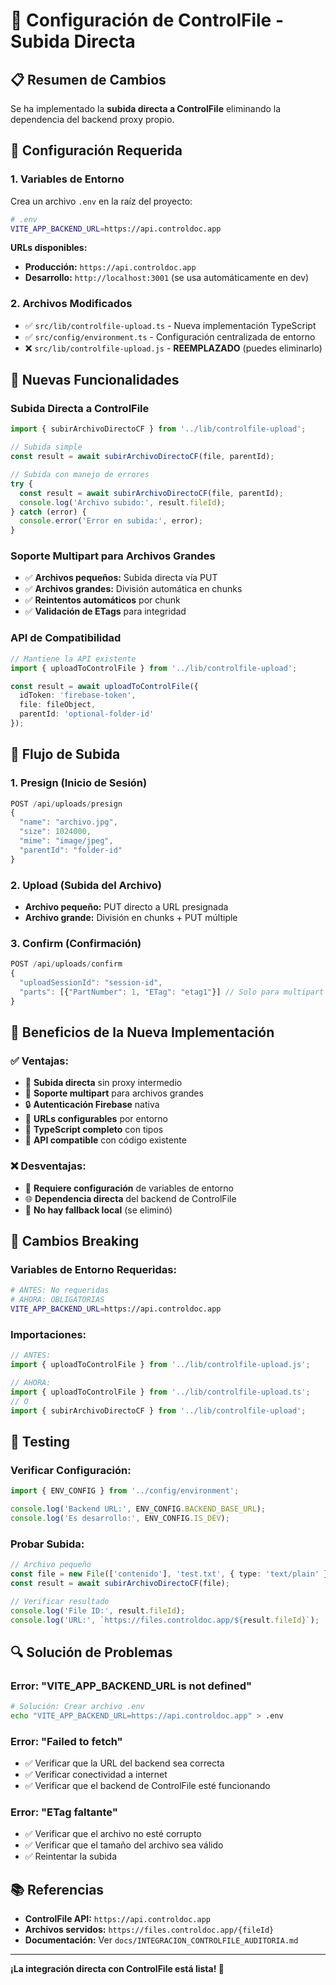 # 🚀 Configuración de ControlFile - Subida Directa

## 📋 **Resumen de Cambios**

Se ha implementado la **subida directa a ControlFile** eliminando la dependencia del backend proxy propio.

## 🔧 **Configuración Requerida**

### **1. Variables de Entorno**

Crea un archivo `.env` en la raíz del proyecto:

```bash
# .env
VITE_APP_BACKEND_URL=https://api.controldoc.app
```

**URLs disponibles:**
- **Producción:** `https://api.controldoc.app`
- **Desarrollo:** `http://localhost:3001` (se usa automáticamente en dev)

### **2. Archivos Modificados**

- ✅ `src/lib/controlfile-upload.ts` - Nueva implementación TypeScript
- ✅ `src/config/environment.ts` - Configuración centralizada de entorno
- ❌ `src/lib/controlfile-upload.js` - **REEMPLAZADO** (puedes eliminarlo)

## 🚀 **Nuevas Funcionalidades**

### **Subida Directa a ControlFile**
```typescript
import { subirArchivoDirectoCF } from '../lib/controlfile-upload';

// Subida simple
const result = await subirArchivoDirectoCF(file, parentId);

// Subida con manejo de errores
try {
  const result = await subirArchivoDirectoCF(file, parentId);
  console.log('Archivo subido:', result.fileId);
} catch (error) {
  console.error('Error en subida:', error);
}
```

### **Soporte Multipart para Archivos Grandes**
- ✅ **Archivos pequeños:** Subida directa vía PUT
- ✅ **Archivos grandes:** División automática en chunks
- ✅ **Reintentos automáticos** por chunk
- ✅ **Validación de ETags** para integridad

### **API de Compatibilidad**
```typescript
// Mantiene la API existente
import { uploadToControlFile } from '../lib/controlfile-upload';

const result = await uploadToControlFile({
  idToken: 'firebase-token',
  file: fileObject,
  parentId: 'optional-folder-id'
});
```

## 🔄 **Flujo de Subida**

### **1. Presign (Inicio de Sesión)**
```typescript
POST /api/uploads/presign
{
  "name": "archivo.jpg",
  "size": 1024000,
  "mime": "image/jpeg",
  "parentId": "folder-id"
}
```

### **2. Upload (Subida del Archivo)**
- **Archivo pequeño:** PUT directo a URL presignada
- **Archivo grande:** División en chunks + PUT múltiple

### **3. Confirm (Confirmación)**
```typescript
POST /api/uploads/confirm
{
  "uploadSessionId": "session-id",
  "parts": [{"PartNumber": 1, "ETag": "etag1"}] // Solo para multipart
}
```

## 🎯 **Beneficios de la Nueva Implementación**

### **✅ Ventajas:**
- 🚀 **Subida directa** sin proxy intermedio
- 📁 **Soporte multipart** para archivos grandes
- 🔒 **Autenticación Firebase** nativa
- 🎯 **URLs configurables** por entorno
- 📝 **TypeScript completo** con tipos
- 🔄 **API compatible** con código existente

### **❌ Desventajas:**
- 🔧 **Requiere configuración** de variables de entorno
- 🌐 **Dependencia directa** del backend de ControlFile
- 📱 **No hay fallback local** (se eliminó)

## 🚨 **Cambios Breaking**

### **Variables de Entorno Requeridas:**
```bash
# ANTES: No requeridas
# AHORA: OBLIGATORIAS
VITE_APP_BACKEND_URL=https://api.controldoc.app
```

### **Importaciones:**
```typescript
// ANTES:
import { uploadToControlFile } from '../lib/controlfile-upload.js';

// AHORA:
import { uploadToControlFile } from '../lib/controlfile-upload.ts';
// O
import { subirArchivoDirectoCF } from '../lib/controlfile-upload';
```

## 🧪 **Testing**

### **Verificar Configuración:**
```typescript
import { ENV_CONFIG } from '../config/environment';

console.log('Backend URL:', ENV_CONFIG.BACKEND_BASE_URL);
console.log('Es desarrollo:', ENV_CONFIG.IS_DEV);
```

### **Probar Subida:**
```typescript
// Archivo pequeño
const file = new File(['contenido'], 'test.txt', { type: 'text/plain' });
const result = await subirArchivoDirectoCF(file);

// Verificar resultado
console.log('File ID:', result.fileId);
console.log('URL:', `https://files.controldoc.app/${result.fileId}`);
```

## 🔍 **Solución de Problemas**

### **Error: "VITE_APP_BACKEND_URL is not defined"**
```bash
# Solución: Crear archivo .env
echo "VITE_APP_BACKEND_URL=https://api.controldoc.app" > .env
```

### **Error: "Failed to fetch"**
- ✅ Verificar que la URL del backend sea correcta
- ✅ Verificar conectividad a internet
- ✅ Verificar que el backend de ControlFile esté funcionando

### **Error: "ETag faltante"**
- ✅ Verificar que el archivo no esté corrupto
- ✅ Verificar que el tamaño del archivo sea válido
- ✅ Reintentar la subida

## 📚 **Referencias**

- **ControlFile API:** `https://api.controldoc.app`
- **Archivos servidos:** `https://files.controldoc.app/{fileId}`
- **Documentación:** Ver `docs/INTEGRACION_CONTROLFILE_AUDITORIA.md`

---

**¡La integración directa con ControlFile está lista! 🎉**
